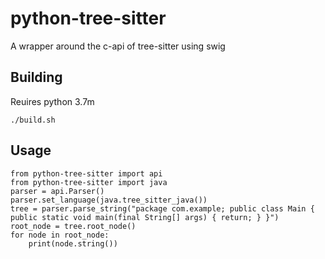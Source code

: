 # python-tree-sitter
A wrapper around the c-api of tree-sitter using swig

## Building
Reuires python 3.7m

```./build.sh```

## Usage
```
from python-tree-sitter import api
from python-tree-sitter import java
parser = api.Parser()
parser.set_language(java.tree_sitter_java())
tree = parser.parse_string("package com.example; public class Main { public static void main(final String[] args) { return; } }")
root_node = tree.root_node()
for node in root_node:
    print(node.string())
```

